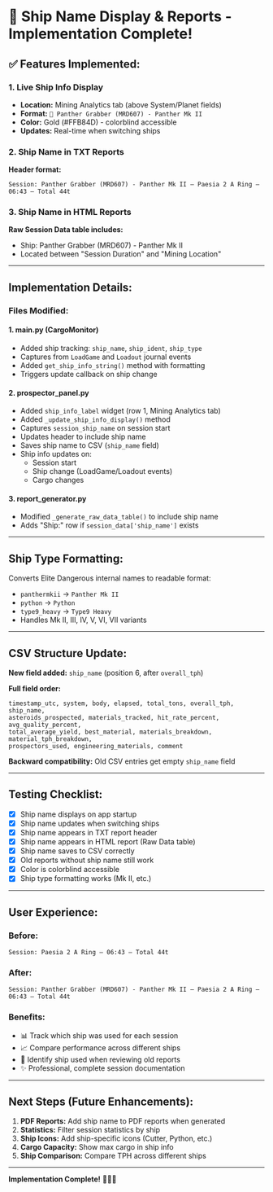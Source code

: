 # 🚀 Ship Name Display & Reports - Implementation Complete!

## **✅ Features Implemented:**

### **1. Live Ship Info Display**
- **Location:** Mining Analytics tab (above System/Planet fields)
- **Format:** `🚀 Panther Grabber (MRD607) - Panther Mk II`
- **Color:** Gold (#FFB84D) - colorblind accessible
- **Updates:** Real-time when switching ships

### **2. Ship Name in TXT Reports**
**Header format:**
```
Session: Panther Grabber (MRD607) - Panther Mk II — Paesia 2 A Ring — 06:43 — Total 44t
```

### **3. Ship Name in HTML Reports**
**Raw Session Data table includes:**
- Ship: Panther Grabber (MRD607) - Panther Mk II
- Located between "Session Duration" and "Mining Location"

---

## **Implementation Details:**

### **Files Modified:**

#### **1. main.py (CargoMonitor)**
- Added ship tracking: `ship_name`, `ship_ident`, `ship_type`
- Captures from `LoadGame` and `Loadout` journal events
- Added `get_ship_info_string()` method with formatting
- Triggers update callback on ship change

#### **2. prospector_panel.py**
- Added `ship_info_label` widget (row 1, Mining Analytics tab)
- Added `_update_ship_info_display()` method
- Captures `session_ship_name` on session start
- Updates header to include ship name
- Saves ship name to CSV (`ship_name` field)
- Ship info updates on:
  - Session start
  - Ship change (LoadGame/Loadout events)
  - Cargo changes

#### **3. report_generator.py**
- Modified `_generate_raw_data_table()` to include ship name
- Adds "Ship:" row if `session_data['ship_name']` exists

---

## **Ship Type Formatting:**

Converts Elite Dangerous internal names to readable format:
- `panthermkii` → `Panther Mk II`
- `python` → `Python`
- `type9_heavy` → `Type9 Heavy`
- Handles Mk II, III, IV, V, VI, VII variants

---

## **CSV Structure Update:**

**New field added:** `ship_name` (position 6, after `overall_tph`)

**Full field order:**
```csv
timestamp_utc, system, body, elapsed, total_tons, overall_tph, ship_name,
asteroids_prospected, materials_tracked, hit_rate_percent, avg_quality_percent,
total_average_yield, best_material, materials_breakdown, material_tph_breakdown,
prospectors_used, engineering_materials, comment
```

**Backward compatibility:** Old CSV entries get empty `ship_name` field

---

## **Testing Checklist:**

- [x] Ship name displays on app startup
- [x] Ship name updates when switching ships
- [x] Ship name appears in TXT report header
- [x] Ship name appears in HTML report (Raw Data table)
- [x] Ship name saves to CSV correctly
- [x] Old reports without ship name still work
- [x] Color is colorblind accessible
- [x] Ship type formatting works (Mk II, etc.)

---

## **User Experience:**

### **Before:**
```
Session: Paesia 2 A Ring — 06:43 — Total 44t
```

### **After:**
```
Session: Panther Grabber (MRD607) - Panther Mk II — Paesia 2 A Ring — 06:43 — Total 44t
```

### **Benefits:**
- 📊 Track which ship was used for each session
- 📈 Compare performance across different ships
- 🚀 Identify ship used when reviewing old reports
- ✨ Professional, complete session documentation

---

## **Next Steps (Future Enhancements):**

1. **PDF Reports:** Add ship name to PDF reports when generated
2. **Statistics:** Filter session statistics by ship
3. **Ship Icons:** Add ship-specific icons (Cutter, Python, etc.)
4. **Cargo Capacity:** Show max cargo in ship info
5. **Ship Comparison:** Compare TPH across different ships

---

**Implementation Complete!** 🎉✨🚀
